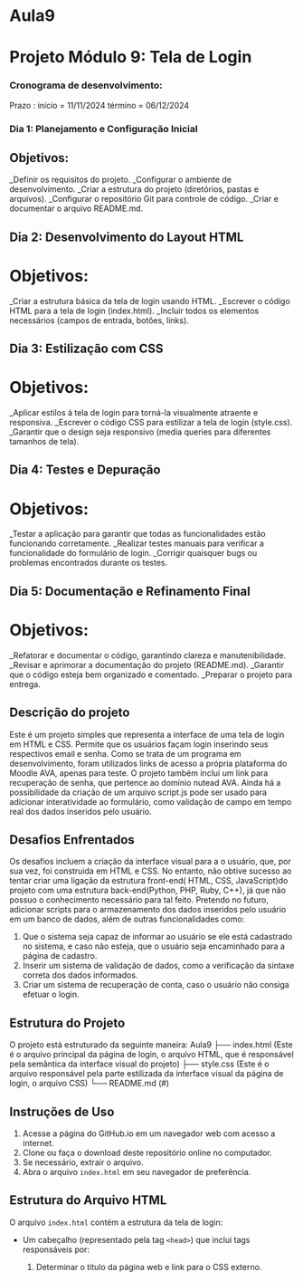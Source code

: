 # Aula9
# Projeto Módulo 9: Tela de Login

### Cronograma de desenvolvimento: 

Prazo : início = 11/11/2024
        término = 06/12/2024

### Dia 1: Planejamento e Configuração Inicial

## Objetivos:
_Definir os requisitos do projeto.
_Configurar o ambiente de desenvolvimento.
_Criar a estrutura do projeto (diretórios, pastas e arquivos).
_Configurar o repositório Git para controle de código.
_Criar e documentar o arquivo README.md.

## Dia 2: Desenvolvimento do Layout HTML

# Objetivos:
_Criar a estrutura básica da tela de login usando HTML.
_Escrever o código HTML para a tela de login (index.html).
_Incluir todos os elementos necessários (campos de entrada, botões, links).

## Dia 3: Estilização com CSS

# Objetivos:
_Aplicar estilos à tela de login para torná-la visualmente atraente e responsiva.
_Escrever o código CSS para estilizar a tela de login (style.css).
_Garantir que o design seja responsivo (media queries para diferentes tamanhos de tela).

## Dia 4: Testes e Depuração

# Objetivos:
_Testar a aplicação para garantir que todas as funcionalidades estão funcionando corretamente.
_Realizar testes manuais para verificar a funcionalidade do formulário de login.
_Corrigir quaisquer bugs ou problemas encontrados durante os testes.

## Dia 5: Documentação e Refinamento Final

# Objetivos:
_Refatorar e documentar o código, garantindo clareza e manutenibilidade.
_Revisar e aprimorar a documentação do projeto (README.md).
_Garantir que o código esteja bem organizado e comentado.
_Preparar o projeto para entrega.


## Descrição do projeto
Este é um projeto simples que representa a interface de uma tela de login em HTML e CSS. Permite que os usuários façam login inserindo seus respectivos email e senha. Como se trata de um programa em desenvolvimento, foram utilizados links de acesso a própria plataforma do Moodle AVA, apenas para teste. O projeto também inclui um link para recuperação de senha, que pertence ao domínio nutead AVA. Ainda há a possibilidade da criação de um arquivo script.js pode ser usado para adicionar interatividade ao formulário, como validação de campo em tempo real dos dados inseridos pelo usuário.

## Desafios Enfrentados
Os desafios incluem a criação da interface visual para a o usuário, que, por sua vez, foi construida em HTML e CSS. No entanto, não obtive sucesso ao tentar criar uma ligação da estrutura front-end( HTML, CSS, JavaScript)do projeto com uma estrutura back-end(Python, PHP, Ruby, C++), já que não possuo o conhecimento necessário para tal feito. Pretendo no futuro, adicionar scripts para o armazenamento dos dados inseridos pelo usuário em um banco de dados, além de outras funcionalidades como:
  1. Que o sistema seja capaz de informar ao usuário se ele está cadastrado no sistema, e caso não esteja, que o usuário seja encaminhado para a página de cadastro.
  2. Inserir um sistema de validação de dados, como a verificação da sintaxe correta dos dados informados.
  3. Criar um sistema de recuperação de conta, caso o usuário não consiga efetuar o login.

## Estrutura do Projeto
O projeto está estruturado da seguinte maneira:
   Aula9
    ├── index.html (Este é o arquivo principal da página de login, o arquivo HTML, que é responsável pela semântica da interface visual do projeto)
    ├── style.css (Este é o arquivo responsável pela parte estilizada da interface visual da página de login, o arquivo CSS)
    └── README.md (#)

## Instruções de Uso
1. Acesse a página do GitHub.io em um navegador web com acesso a internet.
1. Clone ou faça o download deste repositório online no computador.
2. Se necessário, extrair o arquivo.
3. Abra o arquivo `index.html` em seu navegador de preferência.

## Estrutura do Arquivo HTML
O arquivo `index.html` contém a estrutura da tela de login:
- Um cabeçalho (representado pela tag `<head>`) que inclui tags responsáveis por:
    1. Determinar o título da página web e link para o CSS externo.<title>
    2. Tornar o documento transcrito para a Lingua Portuguesa.<language>
    3. Determinar o espaço determinado na tela para ser exibido o programa.<meta>

- Um corpo (`<body>`) com a marcação HTML do formulário de login, que inclui:
    1. Determinar a parte principal na tela de exibição. (<main>)
    2. Tags para determinar a infraestrutura do formulário de login.(<form>)
    3. Botões interativos para entrada no servidor(<button>)

# Estilo da Página de Login, Arquivo CSS

O arquivo `style.css` contém o estilo da tela de login:
O arquivo contém seletores para:
    1. /* Configurações globais de estilo da página*/
    2. /*Definir o visual da parte proferida como principal da página web*/
    3. /*Definir as configurações de estilo da interface interativa com o usuário*/ 
    4. /*Definir as configurações para diferentes tamanhos de tela (telas de tamanho médio como tablets)*/
    5. /*Definir as configurações para diferentes tamanhos de tela (telas de tamanho grande, como computadores, notebooks, monitores ou televisores)*/
    6. /*Definir as configurações para a versão mobile(telefones, celulares)*/

### Licença
Este projeto está licenciado sob a Licença MIT - veja o arquivo LICENSE.mdpara mais detalhes.

### Contato
Para dúvidas ou sugestões, entre em contato pelo email: mariannafernandes697@gmail.com.
